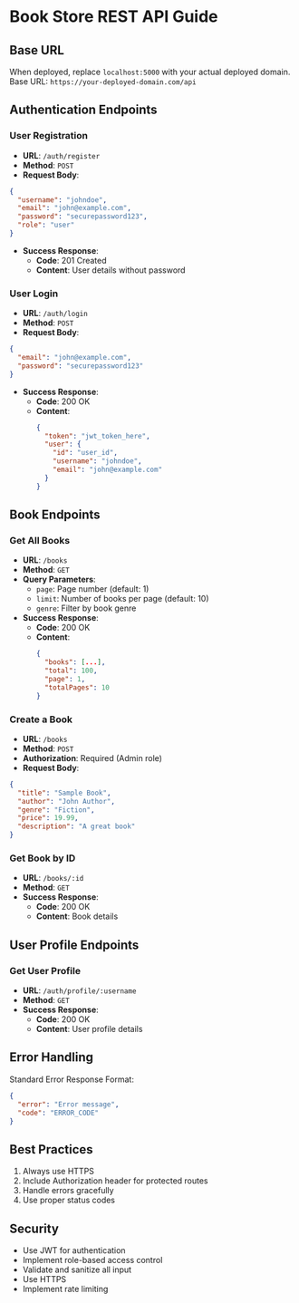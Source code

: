 # Book Store REST API Guide

## Base URL
When deployed, replace `localhost:5000` with your actual deployed domain.
Base URL: `https://your-deployed-domain.com/api`

## Authentication Endpoints
### User Registration
- **URL**: `/auth/register`
- **Method**: `POST`
- **Request Body**:
```json
{
  "username": "johndoe",
  "email": "john@example.com",
  "password": "securepassword123",
  "role": "user"
}
```
- **Success Response**: 
  - **Code**: 201 Created
  - **Content**: User details without password

### User Login
- **URL**: `/auth/login`
- **Method**: `POST`
- **Request Body**:
```json
{
  "email": "john@example.com",
  "password": "securepassword123"
}
```
- **Success Response**:
  - **Code**: 200 OK
  - **Content**: 
    ```json
    {
      "token": "jwt_token_here",
      "user": {
        "id": "user_id",
        "username": "johndoe",
        "email": "john@example.com"
      }
    }
    ```

## Book Endpoints
### Get All Books
- **URL**: `/books`
- **Method**: `GET`
- **Query Parameters**:
  - `page`: Page number (default: 1)
  - `limit`: Number of books per page (default: 10)
  - `genre`: Filter by book genre
- **Success Response**:
  - **Code**: 200 OK
  - **Content**: 
    ```json
    {
      "books": [...],
      "total": 100,
      "page": 1,
      "totalPages": 10
    }
    ```

### Create a Book
- **URL**: `/books`
- **Method**: `POST`
- **Authorization**: Required (Admin role)
- **Request Body**:
```json
{
  "title": "Sample Book",
  "author": "John Author",
  "genre": "Fiction",
  "price": 19.99,
  "description": "A great book"
}
```

### Get Book by ID
- **URL**: `/books/:id`
- **Method**: `GET`
- **Success Response**:
  - **Code**: 200 OK
  - **Content**: Book details

## User Profile Endpoints
### Get User Profile
- **URL**: `/auth/profile/:username`
- **Method**: `GET`
- **Success Response**:
  - **Code**: 200 OK
  - **Content**: User profile details

## Error Handling
Standard Error Response Format:
```json
{
  "error": "Error message",
  "code": "ERROR_CODE"
}
```

## Best Practices
1. Always use HTTPS
2. Include Authorization header for protected routes
3. Handle errors gracefully
4. Use proper status codes

## Security
- Use JWT for authentication
- Implement role-based access control
- Validate and sanitize all input
- Use HTTPS
- Implement rate limiting
